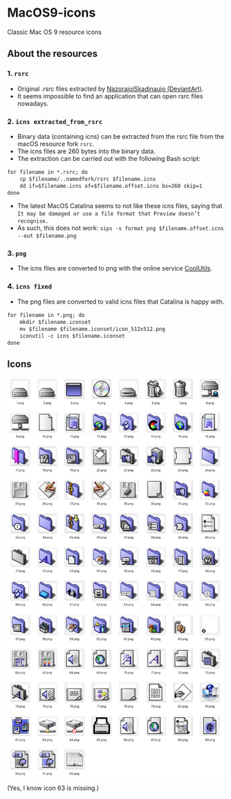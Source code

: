 # MacOS9-icons
Classic Mac OS 9 resource icons

## About the resources

### 1. `rsrc`
   - Original .rsrc files extracted by [NazoraioiSkadinaujo (DeviantArt)](https://www.deviantart.com/nazoraioiskadinaujo/art/Mac-OS-9-icons-for-OSX-95225656).
   - It seems impossible to find an application that can open rsrc files nowadays.

### 2. `icns extracted_from_rsrc`
   - Binary data (containing icns) can be extracted from the rsrc file from the macOS resource fork `rsrc`.
   - The icns files are 260 bytes into the binary data.
   - The extraction can be carried out with the following Bash script:
   ```
   for filename in *.rsrc; do
       cp $filename/..namedfork/rsrc $filename.icns
       dd if=$filename.icns of=$filename.offset.icns bs=260 skip=1
   done
   ```
   - The latest MacOS Catalina seems to not like these icns files, saying that `It may be damaged or use a file format that Preview doesn’t recognise.`
   - As such, this does not work: `sips -s format png $filename.offset.icns --out $filename.png`

### 3. `png`
   - The icns files are converted to png with the online service [CoolUtils](https://www.coolutils.com/online/ICNS-to-PNG).

### 4. `icns fixed`
   - The png files are converted to valid icns files that Catalina is happy with.
   ```
   for filename in *.png; do
       mkdir $filename.iconset
       mv $filename $filename.iconset/icon_512x512.png
       iconutil -c icns $filename.iconset
   done
   ```

## Icons

![Part 1](sample/icons1.png)
![Part 2](sample/icons2.png)

(Yes, I know icon 63 is missing.)
